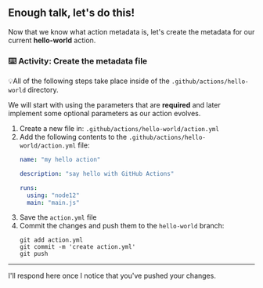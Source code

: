 ## Enough talk, let's do this!

Now that we know what action metadata is, let's create the metadata for our current **hello-world** action.

### :keyboard: Activity: Create the metadata file

💡All of the following steps take place inside of the `.github/actions/hello-world` directory.

We will start with using the parameters that are **required** and later implement some optional parameters as our action evolves.

1. Create a new file in: `.github/actions/hello-world/action.yml`
1. Add the following contents to the `.github/actions/hello-world/action.yml` file:
   ```yaml
   name: "my hello action"

   description: "say hello with GitHub Actions"

   runs:
     using: "node12"
     main: "main.js"
   ```
2. Save the `action.yml` file
3. Commit the changes and push them to the `hello-world` branch:
   ```shell
   git add action.yml
   git commit -m 'create action.yml'
   git push
   ```
   
---

I'll respond here once I notice that you've pushed your changes.

